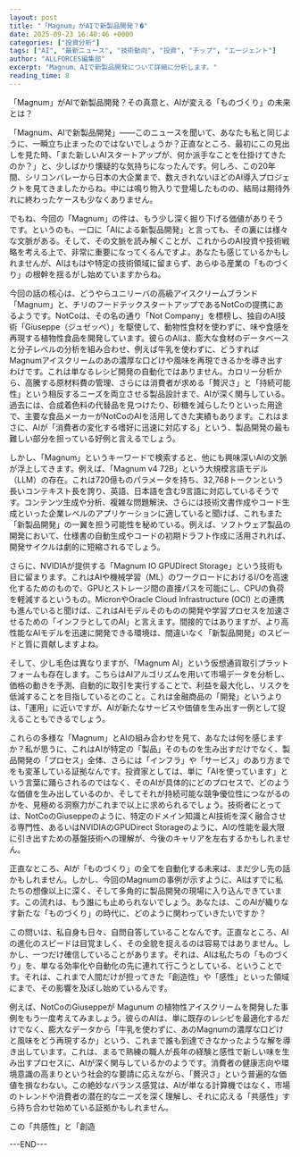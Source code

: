 ```yaml
---
layout: post
title: "「Magnum」がAIで新製品開発？�"
date: 2025-09-23 16:40:46 +0000
categories: ["投資分析"]
tags: ["AI", "最新ニュース", "技術動向", "投資", "チップ", "エージェント"]
author: "ALLFORCES編集部"
excerpt: "Magnum、AIで新製品開発について詳細に分析します。"
reading_time: 8
---
```


「Magnum」がAIで新製品開発？その真意と、AIが変える「ものづくり」の未来とは？

「Magnum、AIで新製品開発」――このニュースを聞いて、あなたも私と同じように、一瞬立ち止まったのではないでしょうか？正直なところ、最初にこの見出しを見た時、「また新しいAIスタートアップが、何か派手なことを仕掛けてきたのか？」と、少しばかり懐疑的な気持ちになったんです。何しろ、この20年間、シリコンバレーから日本の大企業まで、数えきれないほどのAI導入プロジェクトを見てきましたからね。中には鳴り物入りで登場したものの、結局は期待外れに終わったケースも少なくありません。

でもね、今回の「Magnum」の件は、もう少し深く掘り下げる価値がありそうです。というのも、一口に「AIによる新製品開発」と言っても、その裏には様々な文脈がある。そして、その文脈を読み解くことが、これからのAI投資や技術戦略を考える上で、非常に重要になってくるんですよ。あなたも感じているかもしれませんが、AIはもはや特定の技術領域に留まらず、あらゆる産業の「ものづくり」の根幹を揺るがし始めていますからね。

今回の話の核心は、どうやらユニリーバの高級アイスクリームブランド「Magnum」と、チリのフードテックスタートアップであるNotCoの提携にあるようです。NotCoは、その名の通り「Not Company」を標榜し、独自のAI技術「Giuseppe（ジュゼッペ）」を駆使して、動物性食材を使わずに、味や食感を再現する植物性食品を開発しています。彼らのAIは、膨大な食材のデータベースと分子レベルの分析を組み合わせ、例えば牛乳を使わずに、どうすればMagnumアイスクリームのあの濃厚な口どけや風味を再現できるかを導き出すわけです。これは単なるレシピ開発の自動化ではありません。カロリー分析から、高騰する原材料費の管理、さらには消費者が求める「贅沢さ」と「持続可能性」という相反するニーズを両立させる製品設計まで、AIが深く関与している。過去には、合成着色料の代替品を見つけたり、砂糖を減らしたりといった用途で、主要な食品メーカーがNotCoのAIを活用してきた実績もあります。これはまさに、AIが「消費者の変化する嗜好に迅速に対応する」という、製品開発の最も難しい部分を担っている好例と言えるでしょう。

しかし、「Magnum」というキーワードで検索すると、他にも興味深いAIの文脈が浮上してきます。例えば、「Magnum v4 72B」という大規模言語モデル（LLM）の存在。これは720億ものパラメータを持ち、32,768トークンという長いコンテキスト長を誇り、英語、日本語を含む9言語に対応しているそうです。コンテンツ生成や分析、複雑な問題解決、さらには技術文書作成やコード生成といった企業レベルのアプリケーションに適していると聞けば、これもまた「新製品開発」の一翼を担う可能性を秘めている。例えば、ソフトウェア製品の開発において、仕様書の自動生成やコードの初期ドラフト作成に活用されれば、開発サイクルは劇的に短縮されるでしょう。

さらに、NVIDIAが提供する「Magnum IO GPUDirect Storage」という技術も目に留まります。これはAIや機械学習（ML）のワークロードにおけるI/Oを高速化するためのもので、GPUとストレージ間の直接パスを可能にし、CPUの負荷を軽減するというもの。MicronやOracle Cloud Infrastructure (OCI) との連携も進んでいると聞けば、これはAIモデルそのものの開発や学習プロセスを加速させるための「インフラとしてのAI」と言えます。間接的ではありますが、より高性能なAIモデルを迅速に開発できる環境は、間違いなく「新製品開発」のスピードと質に貢献しますよね。

そして、少し毛色は異なりますが、「Magnum AI」という仮想通貨取引プラットフォームも存在します。こちらはAIアルゴリズムを用いて市場データを分析し、価格の動きを予測、自動的に取引を実行することで、利益を最大化し、リスクを低減することを目指しているとのこと。これは金融商品の「開発」というよりは、「運用」に近いですが、AIが新たなサービスや価値を生み出す一例として捉えることもできるでしょう。

これらの多様な「Magnum」とAIの組み合わせを見て、あなたは何を感じますか？私が思うに、これはAIが特定の「製品」そのものを生み出すだけでなく、製品開発の「プロセス」全体、さらには「インフラ」や「サービス」のあり方までをも変革している証拠なんです。投資家としては、単に「AIを使っています」という言葉に踊らされるのではなく、そのAIが具体的にどのプロセスで、どのような価値を生み出しているのか、そしてそれが持続可能な競争優位性につながるのかを、見極める洞察力がこれまで以上に求められるでしょう。技術者にとっては、NotCoのGiuseppeのように、特定のドメイン知識とAI技術を深く融合させる専門性、あるいはNVIDIAのGPUDirect Storageのように、AIの性能を最大限に引き出すための基盤技術への理解が、今後のキャリアを左右するかもしれません。

正直なところ、AIが「ものづくり」の全てを自動化する未来は、まだ少し先の話かもしれません。しかし、今回のMagnumの事例が示すように、AIはすでに私たちの想像以上に深く、そして多角的に製品開発の現場に入り込んできています。この流れは、もう誰にも止められないでしょう。あなたは、このAIが織りなす新たな「ものづくり」の時代に、どのように関わっていきたいですか？

この問いは、私自身も日々、自問自答していることなんです。正直なところ、AIの進化のスピードは目覚ましく、その全貌を捉えるのは容易ではありません。しかし、一つだけ確信していることがあります。それは、AIは私たちの「ものづくり」を、単なる効率化や自動化の先に連れて行こうとしている、ということです。それは、これまで人間だけが担ってきた「創造性」や「感性」といった領域にまで、その影響を及ぼし始めているんです。

例えば、NotCoのGiuseppeが Magunum の植物性アイスクリームを開発した事例をもう一度考えてみましょう。彼らのAIは、単に既存のレシピを最適化するだけでなく、膨大なデータから「牛乳を使わずに、あのMagnumの濃厚な口どけと風味をどう再現するか」という、これまで誰も到達できなかったような解を導き出しています。これは、まるで熟練の職人が長年の経験と感性で新しい味を生み出すプロセスに、AIが深く関与しているかのようです。消費者の健康志向や環境意識の高まりという社会的な要請に応えながら、「贅沢さ」という普遍的な価値を損なわない。この絶妙なバランス感覚は、AIが単なる計算機ではなく、市場のトレンドや消費者の潜在的なニーズを深く理解し、それに応える「共感性」すら持ち合わせ始めている証拠かもしれません。

この「共感性」と「創造

---END---